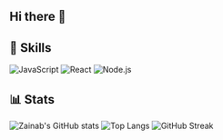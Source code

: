 ## Hi there 👋


## 🚀 Skills
![JavaScript](https://img.shields.io/badge/JavaScript-F7DF1E?style=for-the-badge&logo=javascript&logoColor=black)
![React](https://img.shields.io/badge/React-20232A?style=for-the-badge&logo=react&logoColor=61DAFB)
![Node.js](https://img.shields.io/badge/Node.js-339933?style=for-the-badge&logo=node-dot-js&logoColor=white)

## 📊 Stats
![Zainab's GitHub stats](https://github-readme-stats.vercel.app/api?username=zhtHreem&show_icons=true&theme=radical)
![Top Langs](https://github-readme-stats.vercel.app/api/top-langs/?username=zhtHreem&layout=compact&theme=radical)
![GitHub Streak](https://streak-stats.demolab.com?user=zhtHreem&theme=radical)

<!--
**zhtHreem/zhtHreem** is a ✨ _special_ ✨ repository because its `README.md` (this file) appears on your GitHub profile.

Here are some ideas to get you started:

- 🔭 I’m currently working on ...
- 🌱 I’m currently learning ...
- 👯 I’m looking to collaborate on ...
- 🤔 I’m looking for help with ...
- 💬 Ask me about ...
- 📫 How to reach me: ...
- 😄 Pronouns: ...
- ⚡ Fun fact: ...
-->
